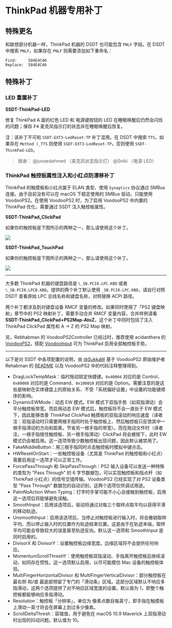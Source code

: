 # ThinkPad 机器专用补丁

## 特殊更名

和联想部分机器一样，ThinkPad 机器的 DSDT 也可能包含 `PNLF` 字段。在 DSDT 中搜索 `PNLF`，如果存在 `PNLF` 则需要添加如下重命名：

```text
Find:     504E4C46
Replace:  584E4C46
```

## 特殊补丁

### LED 重置补丁

**SSDT-ThinkPad-LED**

修复 ThinkPad A 面的红色 LED 和 电源键按钮的 LED 在睡眠唤醒后仍然会闪烁的问题；保存 <kbd>F4</kbd> 麦克风指示灯的状态并在睡眠唤醒后恢复。

注：该补丁不可和 `SSDT-EXT3-LedReset-TP` 补丁混用。在 DSDT 中搜索 `TTS`，如果存在 `Method (_TTS` 则使用 `SSDT-EXT3-LedReset-TP`，否则使用 `SSDT-ThinkPad-LED`。

> 致谢： @junaedahmed （麦克风状态指示灯） @Sniki （电源 LED）

### ThinkPad 触控板属性注入和小红点防漂移补丁

ThinkPad 的触摸板和小红点属于 ELAN 类型、使用 `Synaptics` 协议通过 SMBus 连接。由于目前没有可以在 macOS 下稳定使用的 SMBus 驱动，只能使用 VoodooPS2。在使用 VoodooPS2 时，为了启用 VoodooPS2 中内置的 ThinkPad 优化，需要通过 SSDT 注入触控板属性。

**SSDT-ThinkPad_ClickPad**

如果你的触控板是下图所示的两种之一，那么请使用这个补丁。

![](https://i.loli.net/2020/04/26/ceEyQfgikqzjapL.png)

**SSDT-ThinkPad_TouchPad**

如果你的触控板是下图所示的两种之一，那么请使用这个补丁。

![](https://i.loli.net/2020/04/26/FUxIp4nmAb2PSws.png)

----

大多数 ThinkPad 机器的键盘路径是 `\_SB.PCI0.LPC.KBD` 或者 `\_SB.PCI0.LPCB.KBD`。提供的两个补丁默认使用 `_SB.PCI0.LPC.KBD`，请自行对照 DSDT 查看原始 LPC 总线名称和键盘名称，对照替换 ACPI 路径。

两个补丁都涉及到对键盘设备 RMCF 变量的修改。如果同时使用了「PS2 键盘映射」章节中的 PS2 映射补丁，需要手动合并 RMCF 变量内容，合并样例请看 **SSDT-ThinkPad_ClickPad+PS2Map-AtoZ**，这个补丁中同时包括了注入 ThinkPad ClickPad 属性和 A -> Z 的 PS2 Map 映射。

另，Rebhabman 的 VoodooPS2Controller 已经过时，推荐使用 acidanthera 的 [VoodooPS2](https://github.com/acidanthera/VoodooPS2)，搭配 [VoodooInput](https://github.com/acidanthera/VoodooInput) 可为 ThinkPad 启用全部触控板手势。

----

以下是对 SSDT 中各项配置的说明，由 [@SukkaW](https://github.com/SukkaW) 基于 VoodooPS2 原始维护者 Rehabman 的 [README](https://github.com/RehabMan/OS-X-Voodoo-PS2-Controller/blob/master/README.md) 以及 VoodooPS2 中的代码注释整理得到。

- DragLockTempMask：临时拖动锁定快捷键。`0x40004` 对应的是 Control、`0x80008` 对应的是 Command、`0x100010` 对应的是 Option。需要注意的是这些是映射在实体键盘上的原始关系、不受「系统偏好设置」中设置的功能键顺序的影响。
- DynamicEWMode：动态 EW 模式。EW 模式下双指手势（如双指滑动）会平分触控板带宽。而启用动态 EW 模式后，触控板将不会一直处于 EW 模式下，因此能够改善 ThinkPad ClickPad 触摸板的双指滚动的响应速度（译者注：双指滚动时只需要两根手指同时处于触控板上、然后触控板只反馈其中一根手指滑动的方向和距离，节省另一根手指的带宽）。而在拖动文件时（译者注，一根手指按住触控板、另一根手指滑动）ClickPad 将会被按下，此时 EW 模式仍会被启用。这一选项导致少数触控板出现问题，因此默认被禁用了。
- FakeMiddleButton：用三根手指同时点击触控板时模拟中键点击。
- HWResetOnStart：一些触控板设备（尤其是 ThinkPad 的触控板和小红点）需要启用这一选项才可以正常工作。
- ForcePassThrough 和 SkipPassThrough：PS2 输入设备可以发送一种特殊的类型为 "Pass Through" 的 6 字节数据包，可以实现触控板和指点杆（如 ThinkPad 小红点）的信号交错传输。VoodooPS2 已经实现了对 PS2 设备类型 "Pass Through" 数据包的自动识别，这两个选项仅供调试用途。
- PalmNoAction When Typing：打字时手掌可能不小心会接触到触控板，启用这一选项后将能够避免误触。
- SmoothInput：启用该选项后，驱动将通过对每三个取样点取平均以获得平滑的移动轨迹。
- UnsmoothInput：启用该选项后，当停止对触控板进行输入时，将会撤销取样平均、而以停止输入时的位置作为轨迹结束位置。这是由于在轨迹末端，取样平均可能会导致较大的误差甚至轨迹反向。默认这一选项和 SmoothInput 是同时启用的。
- DivisorX 和 DivisorY：设置触控板边缘宽度。边缘区域将不会提供任何响应。
- MomentumScrollThreshY：使用触控板双指滚动、手指离开触控板后继续滚动，如同存在惯性。这一选项默认启用，以尽可能模仿 Mac 设备的触控板体验。
- MultiFingerHorizontalDivisor 和 MultiFingerVerticalDivisor：部分触控板在最右侧 和/或 最底部预留了专门的「滑动条」区域。这部分区域默认不响应多指滑动，这两个选项提供了对不响应区域宽度的设置。默认值为 1，即整个触控板都能够响应多指滑动。
- Resolution：触控板「分辨率」，单位为 像素点数目每英寸，即手指在触摸板上滑动一英寸将会在屏幕上划过多少像素。
- ScrollDeltaThresh：容错值，用于避免在 macOS 10.9 Maverick 上双指滑动时出现的抖动问题。默认值为 10。
